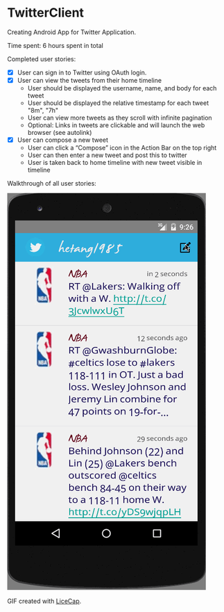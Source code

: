 # TwitterClient
Creating Android App for Twitter Application.

Time spent: 6 hours spent in total

Completed user stories:

 * [x] User can sign in to Twitter using OAuth login.
 * [x] User can view the tweets from their home timeline
      * User should be displayed the username, name, and body for each tweet
      * User should be displayed the relative timestamp for each tweet "8m", "7h"
      * User can view more tweets as they scroll with infinite pagination
      * Optional: Links in tweets are clickable and will launch the web browser (see autolink)
 * [x] User can compose a new tweet
      * User can click a “Compose” icon in the Action Bar on the top right
      * User can then enter a new tweet and post this to twitter
      * User is taken back to home timeline with new tweet visible in timeline
 
Walkthrough of all user stories:

![Video Walkthrough](TwitterClient.gif)

GIF created with [LiceCap](http://www.cockos.com/licecap/).
